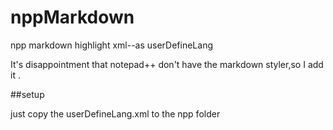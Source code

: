 nppMarkdown
===========

npp markdown highlight xml--as userDefineLang


It's disappointment that notepad++ don't have the markdown styler,so I add it .

##setup

just copy the userDefineLang.xml to the npp folder 
